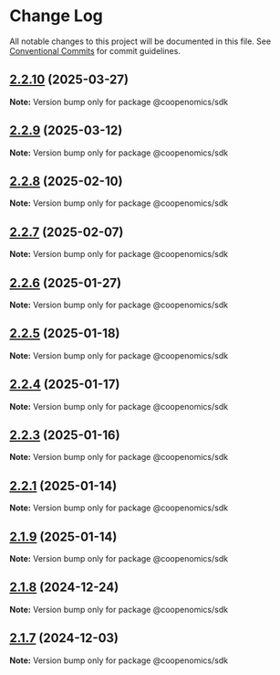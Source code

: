 # Change Log

All notable changes to this project will be documented in this file.
See [Conventional Commits](https://conventionalcommits.org) for commit guidelines.

## [2.2.10](https://github.com/coopenomics/mono/compare/v2.2.9...v2.2.10) (2025-03-27)

**Note:** Version bump only for package @coopenomics/sdk





## [2.2.9](https://github.com/coopenomics/mono/compare/v2.2.8...v2.2.9) (2025-03-12)

**Note:** Version bump only for package @coopenomics/sdk





## [2.2.8](https://github.com/coopenomics/monocoop/compare/v2.2.7...v2.2.8) (2025-02-10)

**Note:** Version bump only for package @coopenomics/sdk





## [2.2.7](https://github.com/coopenomics/monocoop/compare/v2.2.6...v2.2.7) (2025-02-07)

**Note:** Version bump only for package @coopenomics/sdk





## [2.2.6](https://github.com/coopenomics/monocoop/compare/v2.2.6-alpha.0...v2.2.6) (2025-01-27)

**Note:** Version bump only for package @coopenomics/sdk





## [2.2.5](https://github.com/coopenomics/monocoop/compare/v2.2.4...v2.2.5) (2025-01-18)

**Note:** Version bump only for package @coopenomics/sdk





## [2.2.4](https://github.com/coopenomics/monocoop/compare/v2.2.0...v2.2.4) (2025-01-17)

**Note:** Version bump only for package @coopenomics/sdk





## [2.2.3](https://github.com/coopenomics/monocoop/compare/v2.2.0...v2.2.3) (2025-01-16)

**Note:** Version bump only for package @coopenomics/sdk





## [2.2.1](https://github.com/coopenomics/monocoop/compare/v2.2.0...v2.2.1) (2025-01-14)

**Note:** Version bump only for package @coopenomics/sdk





## [2.1.9](https://github.com/coopenomics/monocoop/compare/v2.1.8...v2.1.9) (2025-01-14)

**Note:** Version bump only for package @coopenomics/sdk





## [2.1.8](https://github.com/coopenomics/monocoop/compare/v2.1.6...v2.1.8) (2024-12-24)

**Note:** Version bump only for package @coopenomics/sdk





## [2.1.7](https://github.com/coopenomics/monocoop/compare/v2.1.6...v2.1.7) (2024-12-03)

**Note:** Version bump only for package @coopenomics/sdk
